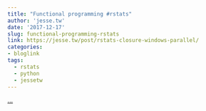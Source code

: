 ```yaml
---
title: "Functional programming #rstats"
author: 'jesse.tw'
date: '2017-12-17'
slug: functional-programming-rstats
link: https://jesse.tw/post/rstats-closure-windows-parallel/
categories:
- bloglink
tags:
  - rstats
  - python
  - jessetw
---
```


[... <i class="fas fa-external-link-alt"></i>](https://jesse.tw/post/rstats-closure-windows-parallel/)

